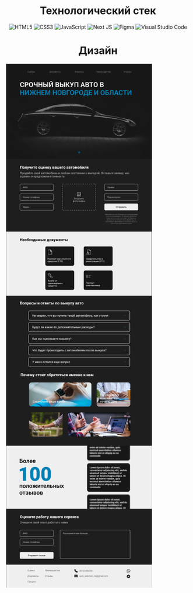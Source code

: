 <h1 align="center">Технологический стек</h1>

<div align="center">

  ![HTML5](https://img.shields.io/badge/html5-%23E34F26.svg?style=for-the-badge&logo=html5&logoColor=white)
  ![CSS3](https://img.shields.io/badge/css3-%231572B6.svg?style=for-the-badge&logo=css3&logoColor=white)
  ![JavaScript](https://img.shields.io/badge/javascript-%23323330.svg?style=for-the-badge&logo=javascript&logoColor=%23F7DF1E)
  ![Next JS](https://img.shields.io/badge/Next-black?style=for-the-badge&logo=next.js&logoColor=white)
  ![Figma](https://img.shields.io/badge/figma-%23F24E1E.svg?style=for-the-badge&logo=figma&logoColor=white)
  ![Visual Studio Code](https://img.shields.io/badge/Visual%20Studio%20Code-0078d7.svg?style=for-the-badge&logo=visual-studio-code&logoColor=white)
  
</div>

<h1 align="center">Дизайн</h1>
<img align="center" width="400px" src="public/1.png">
<img align="center" width="400px" src="public/2.png">
<img align="center" width="400px" src="public/3.png">
<img align="center" width="400px" src="public/4.png">
<img align="center" width="400px" src="public/5.png">
<img align="center" width="400px" src="public/6.png">
